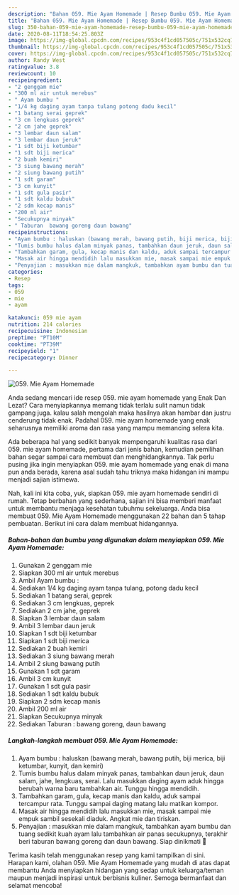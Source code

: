 ```yaml
---
description: "Bahan 059. Mie Ayam Homemade | Resep Bumbu 059. Mie Ayam Homemade Yang Bisa Manjain Lidah"
title: "Bahan 059. Mie Ayam Homemade | Resep Bumbu 059. Mie Ayam Homemade Yang Bisa Manjain Lidah"
slug: 350-bahan-059-mie-ayam-homemade-resep-bumbu-059-mie-ayam-homemade-yang-bisa-manjain-lidah
date: 2020-08-11T18:54:25.803Z
image: https://img-global.cpcdn.com/recipes/953c4f1cd057505c/751x532cq70/059-mie-ayam-homemade-foto-resep-utama.jpg
thumbnail: https://img-global.cpcdn.com/recipes/953c4f1cd057505c/751x532cq70/059-mie-ayam-homemade-foto-resep-utama.jpg
cover: https://img-global.cpcdn.com/recipes/953c4f1cd057505c/751x532cq70/059-mie-ayam-homemade-foto-resep-utama.jpg
author: Randy West
ratingvalue: 3.8
reviewcount: 10
recipeingredient:
- "2 genggam mie"
- "300 ml air untuk merebus"
- " Ayam bumbu "
- "1/4 kg daging ayam tanpa tulang potong dadu kecil"
- "1 batang serai geprek"
- "3 cm lengkuas geprek"
- "2 cm jahe geprek"
- "3 lembar daun salam"
- "3 lembar daun jeruk"
- "1 sdt biji ketumbar"
- "1 sdt biji merica"
- "2 buah kemiri"
- "3 siung bawang merah"
- "2 siung bawang putih"
- "1 sdt garam"
- "3 cm kunyit"
- "1 sdt gula pasir"
- "1 sdt kaldu bubuk"
- "2 sdm kecap manis"
- "200 ml air"
- "Secukupnya minyak"
- " Taburan  bawang goreng daun bawang"
recipeinstructions:
- "Ayam bumbu : haluskan (bawang merah, bawang putih, biji merica, biji ketumbar, kunyit, dan kemiri)"
- "Tumis bumbu halus dalam minyak panas, tambahkan daun jeruk, daun salam, jahe, lengkuas, serai. Lalu masukkan daging ayam aduk hingga berubah warna baru tambahkan air. Tunggu hingga mendidih."
- "Tambahkan garam, gula, kecap manis dan kaldu, aduk sampai tercampur rata. Tunggu sampai daging matang lalu matikan kompor."
- "Masak air hingga mendidih lalu masukkan mie, masak sampai mie empuk sambil sesekali diaduk. Angkat mie dan tiriskan."
- "Penyajian : masukkan mie dalam mangkuk, tambahkan ayam bumbu dan tuang sedikit kuah ayam lalu tambahkan air panas secukupnya, terakhir beri taburan bawang goreng dan daun bawang. Siap dinikmati 🍜"
categories:
- Resep
tags:
- 059
- mie
- ayam

katakunci: 059 mie ayam 
nutrition: 214 calories
recipecuisine: Indonesian
preptime: "PT10M"
cooktime: "PT39M"
recipeyield: "1"
recipecategory: Dinner

---
```



![059. Mie Ayam Homemade](https://img-global.cpcdn.com/recipes/953c4f1cd057505c/751x532cq70/059-mie-ayam-homemade-foto-resep-utama.jpg)

Anda sedang mencari ide resep 059. mie ayam homemade yang Enak Dan Lezat? Cara menyiapkannya memang tidak terlalu sulit namun tidak gampang juga. kalau salah mengolah maka hasilnya akan hambar dan justru cenderung tidak enak. Padahal 059. mie ayam homemade yang enak seharusnya memiliki aroma dan rasa yang mampu memancing selera kita.



Ada beberapa hal yang sedikit banyak mempengaruhi kualitas rasa dari 059. mie ayam homemade, pertama dari jenis bahan, kemudian pemilihan bahan segar sampai cara membuat dan menghidangkannya. Tak perlu pusing jika ingin menyiapkan 059. mie ayam homemade yang enak di mana pun anda berada, karena asal sudah tahu triknya maka hidangan ini mampu menjadi sajian istimewa.


Nah, kali ini kita coba, yuk, siapkan 059. mie ayam homemade sendiri di rumah. Tetap berbahan yang sederhana, sajian ini bisa memberi manfaat untuk membantu menjaga kesehatan tubuhmu sekeluarga. Anda bisa membuat 059. Mie Ayam Homemade menggunakan 22 bahan dan 5 tahap pembuatan. Berikut ini cara dalam membuat hidangannya.

<!--inarticleads1-->

##### Bahan-bahan dan bumbu yang digunakan dalam menyiapkan 059. Mie Ayam Homemade:

1. Gunakan 2 genggam mie
1. Siapkan 300 ml air untuk merebus
1. Ambil  Ayam bumbu :
1. Sediakan 1/4 kg daging ayam tanpa tulang, potong dadu kecil
1. Sediakan 1 batang serai, geprek
1. Sediakan 3 cm lengkuas, geprek
1. Sediakan 2 cm jahe, geprek
1. Siapkan 3 lembar daun salam
1. Ambil 3 lembar daun jeruk
1. Siapkan 1 sdt biji ketumbar
1. Siapkan 1 sdt biji merica
1. Sediakan 2 buah kemiri
1. Sediakan 3 siung bawang merah
1. Ambil 2 siung bawang putih
1. Gunakan 1 sdt garam
1. Ambil 3 cm kunyit
1. Gunakan 1 sdt gula pasir
1. Sediakan 1 sdt kaldu bubuk
1. Siapkan 2 sdm kecap manis
1. Ambil 200 ml air
1. Siapkan Secukupnya minyak
1. Sediakan  Taburan : bawang goreng, daun bawang




<!--inarticleads2-->

##### Langkah-langkah membuat 059. Mie Ayam Homemade:

1. Ayam bumbu : haluskan (bawang merah, bawang putih, biji merica, biji ketumbar, kunyit, dan kemiri)
1. Tumis bumbu halus dalam minyak panas, tambahkan daun jeruk, daun salam, jahe, lengkuas, serai. Lalu masukkan daging ayam aduk hingga berubah warna baru tambahkan air. Tunggu hingga mendidih.
1. Tambahkan garam, gula, kecap manis dan kaldu, aduk sampai tercampur rata. Tunggu sampai daging matang lalu matikan kompor.
1. Masak air hingga mendidih lalu masukkan mie, masak sampai mie empuk sambil sesekali diaduk. Angkat mie dan tiriskan.
1. Penyajian : masukkan mie dalam mangkuk, tambahkan ayam bumbu dan tuang sedikit kuah ayam lalu tambahkan air panas secukupnya, terakhir beri taburan bawang goreng dan daun bawang. Siap dinikmati 🍜




Terima kasih telah menggunakan resep yang kami tampilkan di sini. Harapan kami, olahan 059. Mie Ayam Homemade yang mudah di atas dapat membantu Anda menyiapkan hidangan yang sedap untuk keluarga/teman maupun menjadi inspirasi untuk berbisnis kuliner. Semoga bermanfaat dan selamat mencoba!
